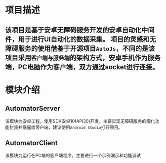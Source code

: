 # 项目描述
该项目是基于安卓无障碍服务开发的安卓自动化中间件，用于进行UI自动化的数据采集。
项目的灵感和无障碍服务的使用借鉴于开源项目`AutoJs`，不同的是该项目采用`客户端与服务端`的架构方式，安卓手机作为服务端，PC电脑作为客户端，双方通过socket进行连接。
---
# 模块介绍
## AutomatorServer
该模块为安卓工程，使用SDK安卓10(API30)开发，主要实现无障碍服务的细化功能封装并暴露给客户端，建议使用`Android Studio`打开项目。

## AutomatorClient
该模块为运行在PC端的客户端程序，主要进行一个示例演示和功能调试
